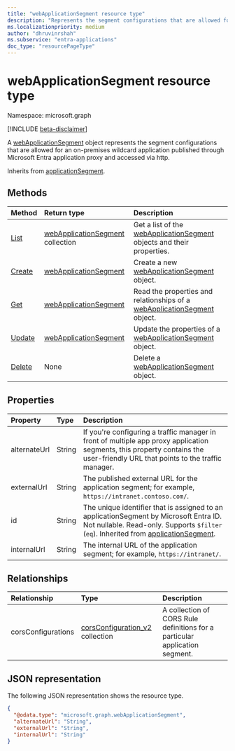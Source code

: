 ```yaml
---
title: "webApplicationSegment resource type"
description: "Represents the segment configurations that are allowed for an on-premises wildcard application published through Microsoft Entra application proxy."
ms.localizationpriority: medium
author: "dhruvinrshah"
ms.subservice: "entra-applications"
doc_type: "resourcePageType"
---
```


# webApplicationSegment resource type

Namespace: microsoft.graph

[!INCLUDE [beta-disclaimer](../../includes/beta-disclaimer.md)]

A [webApplicationSegment](webapplicationsegment.md) object represents the segment configurations that are allowed for an on-premises wildcard application published through Microsoft Entra application proxy and accessed via http.

Inherits from [applicationSegment](applicationsegment.md).

## Methods

|Method|Return type|Description|
|:---|:---|:---|
|[List](../api/websegmentconfiguration-list-applicationsegments.md)|[webApplicationSegment](../resources/webapplicationsegment.md) collection|Get a list of the [webApplicationSegment](../resources/webapplicationsegment.md) objects and their properties.|
|[Create](../api/websegmentconfiguration-post-applicationsegments.md)|[webApplicationSegment](../resources/webapplicationsegment.md)|Create a new [webApplicationSegment](../resources/webapplicationsegment.md) object.|
|[Get](../api/webapplicationsegment-get.md)|[webApplicationSegment](../resources/webapplicationsegment.md)|Read the properties and relationships of a [webApplicationSegment](../resources/webapplicationsegment.md) object.|
|[Update](../api/webapplicationsegment-update.md)|[webApplicationSegment](../resources/webapplicationsegment.md)|Update the properties of a [webApplicationSegment](../resources/webapplicationsegment.md) object.|
|[Delete](../api/websegmentconfiguration-delete-applicationsegments.md)|None|Delete a [webApplicationSegment](../resources/webapplicationsegment.md) object.|

## Properties

| Property     | Type        | Description |
|:-------------|:------------|:------------|
|alternateUrl|String|If you're configuring a traffic manager in front of multiple app proxy application segments, this property contains the user-friendly URL that points to the traffic manager.|
|externalUrl|String |The published external URL for the application segment; for example, `https://intranet.contoso.com/`.|
|id|String|The unique identifier that is assigned to an applicationSegment by Microsoft Entra ID. Not nullable. Read-only. Supports `$filter` (`eq`). Inherited from [applicationSegment](applicationsegment.md).|
|internalUrl|String |The internal URL of the application segment; for example, `https://intranet/`.|

## Relationships
|Relationship|Type|Description|
|:---|:---|:---|
|corsConfigurations|[corsConfiguration_v2](corsconfiguration_v2.md) collection|A collection of CORS Rule definitions for a particular application segment.|



## JSON representation

The following JSON representation shows the resource type.
<!-- {
  "blockType": "resource",
  "@odata.type": "microsoft.graph.webApplicationSegment"
}
-->
``` json
{
  "@odata.type": "microsoft.graph.webApplicationSegment",
  "alternateUrl": "String",
  "externalUrl": "String",
  "internalUrl": "String"
}
```
